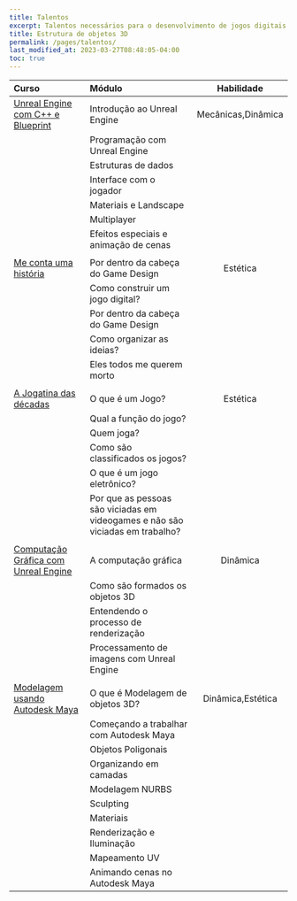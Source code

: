 ```yaml
---
title: Talentos
excerpt: Talentos necessários para o desenvolvimento de jogos digitais
title: Estrutura de objetos 3D
permalink: /pages/talentos/
last_modified_at: 2023-03-27T08:48:05-04:00
toc: true    
---
```


| Curso                                                                                                       | Módulo                                                                        |     Habilidade     |
| :---------------------------------------------------------------------------------------------------------- | :---------------------------------------------------------------------------- | :----------------: |
| [Unreal Engine com C++ e Blueprint](https://cafegeek.eti.br/unreal-engine-c+-+-e-blueprint/index.html)      | Introdução ao Unreal Engine                                                   | Mecânicas,Dinâmica |
|                                                                                                             | Programação com Unreal Engine                                                 |                    |
|                                                                                                             | Estruturas de dados                                                           |                    |
|                                                                                                             | Interface com o jogador                                                       |                    |
|                                                                                                             | Materiais e Landscape                                                         |                    |
|                                                                                                             | Multiplayer                                                                   |                    |
|                                                                                                             | Efeitos especiais e animação de cenas                                         |                    |
|                                                                                                             |                                                                               |                    |
| [Me conta uma história](https://cafegeek.eti.br/me_conte_uma_historia/index.html)                           | Por dentro da cabeça do Game Design                                           |      Estética      |
|                                                                                                             | Como construir um jogo digital?                                               |                    |
|                                                                                                             | Por dentro da cabeça do Game Design                                           |                    |
|                                                                                                             | Como organizar as ideias?                                                     |                    |
|                                                                                                             | Eles todos me querem morto                                                    |                    |
|                                                                                                             |                                                                               |                    |
| [A Jogatina das décadas](https://cafegeek.eti.br/a_jogatina_das_decadas/index.html)                         | O que é um Jogo?                                                              |      Estética      |
|                                                                                                             | Qual a função do jogo?                                                        |                    |
|                                                                                                             | Quem joga?                                                                    |                    |
|                                                                                                             | Como são classificados os jogos?                                              |                    |
|                                                                                                             | O que é um jogo eletrônico?                                                   |                    |
|                                                                                                             | Por que as pessoas são viciadas em videogames e não são viciadas em trabalho? |                    |
|                                                                                                             |                                                                               |                    |
| [Computação Gráfica com Unreal Engine](https://cafegeek.eti.br/computacao-grafica/index.html)               | A computação gráfica                                                          |      Dinâmica      |
|                                                                                                             | Como são formados os objetos 3D                                               |                    |
|                                                                                                             | Entendendo o processo de renderização                                         |                    |
|                                                                                                             | Processamento de imagens com Unreal Engine                                    |                    |
|                                                                                                             |                                                                               |                    |
| [Modelagem usando Autodesk Maya](https://cafegeek.eti.br/modelagem-usando-autodesk-maya/index.html) | O que é Modelagem de objetos 3D?                                              | Dinâmica,Estética  |
|                                                                                                             | Começando a trabalhar com Autodesk Maya                                       |                    |
|                                                                                                             | Objetos Poligonais                                                            |                    |
|                                                                                                             | Organizando em camadas                                                        |                    |
|                                                                                                             | Modelagem NURBS                                                               |                    |
|                                                                                                             | Sculpting                                                                     |                    |
|                                                                                                             | Materiais                                                                     |                    |
|                                                                                                             | Renderização e Iluminação                                                     |                    |
|                                                                                                             | Mapeamento UV                                                                 |                    |
|                                                                                                             | Animando cenas no Autodesk Maya                                               |                    |
